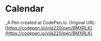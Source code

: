 # Calendar
 _A Pen created at CodePen.io. Original URL: [https://codepen.io/vila220/pen/BMXRLK](https://codepen.io/vila220/pen/BMXRLK).

 